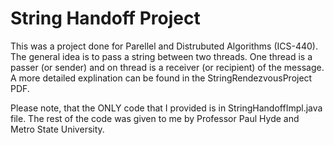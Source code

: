 # String Handoff Project

This was a project done for Parellel and Distrubuted Algorithms (ICS-440). The general idea is to pass a string between two threads. One thread is a passer (or sender) and on thread is a receiver (or recipient) of the message. A more detailed explination can be found in the StringRendezvousProject PDF.

Please note, that the ONLY code that I provided is in StringHandoffImpl.java file. The rest of the code was given to me by Professor Paul Hyde and Metro State University.
